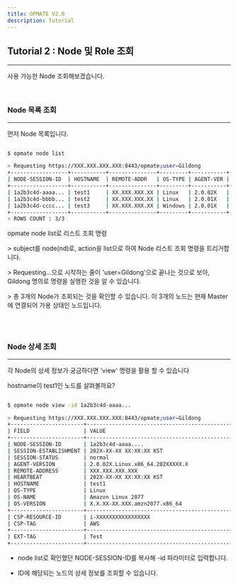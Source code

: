 ```yaml
---
title: OPMATE V2.0
description: Tutorial
---
```


## Tutorial 2 : Node 및 Role 조회
- - -

사용 가능한 Node 조회해보겠습니다.

<br>

### Node 목록 조회
- - -

먼저 Node 목록입니다.

```bash

$ opmate node list

> Requesting https://XXX.XXX.XXX.XXX:8443/opmate;user=Gildong
+------------------+-----------+---------------+---------+-----------+-------------------------+
| NODE-SESSION-ID  | HOSTNAME  | REMOTE-ADDR   | OS-TYPE | AGENT-VER | HEARTBEAT               |
+------------------+-----------+---------------+---------+-----------+-------------------------+
| 1a2b3c4d-aaaa... | test1     | XX.XXX.XXX.XX | Linux   | 2.0.02X   | 202X-XX-XX XX:XX:XX KST |
| 1a2b3c4d-bbbb... | test2     | XX.XXX.XXX.XX | Linux   | 2.0.01X   | 202X-XX-XX XX:XX:XX KST |
| 1a2b3c4d-cccc... | test3     | XX.XXX.XXX.XX | Windows | 2.0.01X   | 202X-XX-XX XX:XX:XX KST |
+------------------+-----------+---------------+---------+-----------+-------------------------+
> ROWS COUNT : 3/3

```

<body><inline>opmate node list</inline>로 리스트 조회 명령</body>

*>* subject를 node(nd)로, action을 list으로 하여 Node 리스트 조회 명령을 트리거합니다. <br>

*>* Requesting...으로 시작하는 줄이 'user=Gildong'으로 끝나는 것으로 보아, Gildong 명의로 명령을 실행한 것을 알 수 있습니다.

*>* 총 3개의 Node가 조회되는 것을 확인할 수 있습니다. 이 3개의 노드는 현재 Master에 연결되어 가용 상태인 노드입니다.

<br><br>

### Node 상세 조회
- - -

각 Node의 상세 정보가 궁금하다면 'view' 명령을 활용 할 수 있습니다

hostname이 test1인 노드를 살펴볼까요?


```bash

$ opmate node view -id 1a2b3c4d-aaaa...

> Requesting https://XXX.XXX.XXX.XXX:8443/opmate;user=Gildong
+-----------------------+----------------------------------------------------------------------+
| FIELD                 | VALUE                                                                |
+-----------------------+----------------------------------------------------------------------+
| NODE-SESSION-ID       | 1a2b3c4d-aaaa....                                                    |
| SESSION-ESTABLISHMENT | 202X-XX-XX XX:XX:XX KST                                              |
| SESSION-STATUS        | normal                                                               |
| AGENT-VERSION         | 2.0.02X.Linux.x86_64.202XXXXX.X                                      |
| REMOTE-ADDRESS        | XXX.XXX.XXX.XXX                                                      |
| HEARTBEAT             | 202X-XX-XX XX:XX:XX KST                                              |
| HOSTNAME              | test1                                                                |
| OS-TYPE               | Linux                                                                |
| OS-NAME               | Amazon Linux 2077                                                    |
| OS-VERSION            | X.X.XX-XX.XXX.amzn2077.x86_64                                        |
+-----------------------+----------------------------------------------------------------------+
| CSP-RESOURCE-ID       | i-XXXXXXXXXXXXXXXXX                                                  |
| CSP-TAG               | AWS                                                                  |
+-----------------------+----------------------------------------------------------------------+
| EXT-TAG               | Test                                                                 |
+-----------------------+----------------------------------------------------------------------+


```

* node list로 확인했던 NODE-SESSION-ID를 복사해 -id 파라미터로 입력합니다.

* ID에 해당되는 노드의 상세 정보를 조회할 수 있습니다.